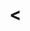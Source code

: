 # <<title>>

This `<<type>>` was created using [`data-visuals-create`](https://github.com/texastribune/data-visuals-create) <<createVersion>> on <<year>>-<<month>>-<<day>>.

<!-- ONLY EDIT BELOW THIS LINE -->

## Project launch checklist

This is a running list of things you should do before you launch any project on one of our apps pages.

Our process for pitching and executing projects (which should happen before all of this) can be found on [this doc](https://docs.google.com/document/d/1E7QE8gp29h20EAafzSui8VjQ_9TG5-XhR33tbAP0hBA/edit).

### Final editing checklist
Before your embedded graphic or feature goes live, here's the editing steps you need to take:

#### Initial steps
- [ ] Spell check and self-edit — does everything make sense?
- [ ] Story reporter, if a collaboration

#### Editing
Copy editors have a deadline of 5 pm so all editing should be done early afternoon the day before publication (at the latest)
- [ ] Story or beat editor for a line edit to check facts
- [ ] Data visuals editor for edits and/or fact check
- [ ] DV team in the secret channel (for a final gut check. Darla can also provide visual edits in this channel, if she's available)
- [ ] Optional: Design feedback channel (can provide design edits)

#### Final steps
- [ ] Copy editor — their deadline is 5 p.m.
- [ ] Be available the night before publication for any last-minute changes, or let other DV teammates know how to make edits

### Headline and pointer
- [ ] If it's an apps page, we need to get the page's headline, slug and summary all approved by an editor. This is done in the team-editors channel. As of June 2022, only the Data Visuals Editor has access to that channel so they will need to hoedown this information for you. Also, it's likely you will need to hoedown a SEO headline as well for the pointer inside the CMS. These are created so a link to the apps page can show up on our website. Here's [an example](https://www.texastribune.org/admin/articles/articlelink/40354/change/) of one we've done.

### Article
If you're creating an apps page, make sure you complete these.

- [ ] Add ads (three is typically the minimum; add more if longer)
- [ ] Make sure there's related articles (powered by the `guten_tag` property in the feature's ArchieML doc)
- [ ] Add any sigs, icons, or lead art
- [ ] Add share art. Our apps reference `share-art.jpg` in the `assets/images/` folder, so the image should be saved as that. THE IMAGE NEEDS TO BE SIZED SMALLER SO IT SHOWS UP ON SOCIAL. Complete the following checks and resize as needed.
- [ ] Check [Twitter's card validator](https://cards-dev.twitter.com/validator) after deploy. If no share art shows up, it's too large.
- [ ] Check [Facebook debugger](https://developers.facebook.com/tools/debug/) after deploy. If no share art shows up, it's too large.
- [ ] Check Parsely validation after deploy
- [ ] Get social buttons showing on mobile

### Social
- [ ] Check with social team about promotion
- [ ] Review social media editor's promo materials (could include GIF's, promo images, etc.)
- [ ] Review social blasts (Tweet storms, Facebook posts, etc.)

### Browser testing
A full list of browsers we support is available on this Confluence page. Please go through the list and test all devices listed:

- [ ] Mobile: Safari
- [ ] Mobile: Chrome
- [ ] Mobile: Facebook
- [ ] Desktop: Chrome
- [ ] Desktop: Safari
- [ ] Desktop: Edge
- [ ] Desktop: Firefox
- [ ] Tablet: Safari

### Post-deploy tasks
- [ ] Make sure everything works on the live url

### Media partners
If we have media partners, we need to make sure they have everything they need to post our content on their set.

- [ ] Get Google doc set up for partners
- [ ] Pull text of story into a Google Doc
- [ ] Get art to take screenshots of the charts and put them into the Google Doc (if necessary)
- [ ] Send Illustrator files of graphics to the partner's team (if necessary)

### Other
- [ ] Make an embed for stories

## Available commands

All project templates share the same build commands.

#### `npm start` or `npm run serve`

The main command for development. This will build your HTML pages, prepare your SCSS files and compile your JavaScript. A local server is set up so you can view the project in your browser.

#### `npm run deploy`

The main command for deployment. It will always run `npm run build` first to ensure the compiled version is up-to-date. Use this when you want to put your project online. This will use the `bucket` and `folder` values in the `project.config.js` file to determine where it should be deployed on S3. Make sure those are set the appropriate values!

#### `npm run data:fetch`

This command uses the array of files listed under the `files` key in `project.config.js` to download data to the project. This data will be processed and made available in the `data` folder in the root of the project.

You can also set `dataDir` in `project.config.js` to change the location of that directory if necessary.

#### `npm run assets:push`

This pushes all the raw files found in the `app/assets` directory to S3 to a `raw_assets` directory. This makes it possible for collaborators on the project to sync up with your assets when they run `npm run assets:pull`. This prevents potentially large assets like photos and audio clips from ending up in GitHub. This also runs automatically when `npm run deploy` is used.

#### `npm run assets:pull`

Pulls any raw assets that have been pushed to S3 back down to the project's `app/assets` directory. Good for ensuring you have the same files as anyone else who is working on the project.

#### `npm run workspace:push`

The `workspace` directory is for storing all of your analysis, production and raw data files. It's important to use this directory for these files (instead of `assets` or `data`) so we can keep them out of GitHub. This command will push the contents of the `workspace` directory to S3.

#### `npm run workspace:pull`

Pulls any `workspace` files that have been pushed to S3 back down to the project's local `workspace` directory. This is helpful for ensuring you're in sync with another developer.

## Environment variables and authentication

Any projects created with `data-visuals-create` assume you're working within a Texas Tribune environment, but it is possible to point AWS (used for deploying the project and assets to S3) and Google's API (used for interfacing with Google Drive) at your own credentials.

### AWS

Projects created with `data-visuals-create` support two of the built-in ways that `aws-sdk` can authenticate. If you are already set up with the [AWS shared credentials file](https://docs.aws.amazon.com/sdk-for-javascript/v2/developer-guide/loading-node-credentials-shared.html) (and those credentials are allowed to interact with your S3 buckets), you're good to go. `aws-sdk` will also recognize the [AWS credential environmental variables](https://docs.aws.amazon.com/sdk-for-javascript/v2/developer-guide/loading-node-credentials-environment.html).

### Google

The interface with Google Drive within `data-visuals-create` projects currently only supports using Oauth2 credentials to speak to the Google APIs. This requires a set of OAuth2 credentials that will be used to generate and save an access token to your computer. `data-visuals-create` projects have hardcoded locations for the credential file and token file, but you may override those with environmental variables.

#### CLIENT_SECRETS_FILE

**default**: `~/.tt_kit_google_client_secrets.json`

#### GOOGLE_TOKEN_FILE

**default**: `~/.google_drive_fetch_token`

## License

MIT
